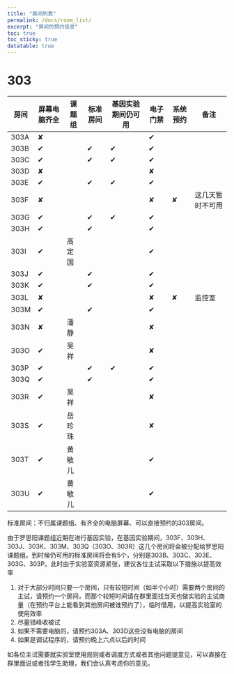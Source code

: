 ```yaml
---
title: "房间列表"
permalink: /docs/room_list/
excerpt: "房间的预约信息"
toc: true
toc_sticky: true
datatable: true
---
```


# 303

<div class="datatable-begin"></div>

| 房间 | 屏幕电脑齐全 | 课题组 | 标准房间 | 基因实验期间仍可用 | 电子门禁 | 系统预约 | 备注             |
| ---- | ------------ | ------ | -------- | ------------------ | -------- | -------- | ---------------- |
| 303A | ✘            |        |          |                    | ✔        |          |                  |
| 303B | ✔            |        | ✔        | ✔                  | ✔        |          |                  |
| 303C | ✔            |        | ✔        | ✔                  | ✔        |          |                  |
| 303D | ✘            |        |          |                    | ✘        |          |                  |
| 303E | ✔            |        | ✔        | ✔                  | ✔        |          |                  |
| 303F | ✘            |        |          |                    | ✘        | ✘        | 这几天暂时不可用 |
| 303G | ✔            |        | ✔        | ✔                  | ✔        |          |                  |
| 303H | ✔            |        | ✔        |                    | ✔        |          |                  |
| 303I | ✔            | 高定国 |          |                    | ✔        |          |                  |
| 303J | ✔            |        | ✔        |                    | ✔        |          |                  |
| 303K | ✔            |        | ✔        |                    | ✔        |          |                  |
| 303L | ✘            |        |          |                    | ✘        | ✘        | 监控室           |
| 303M | ✔            |        | ✔        |                    | ✔        |          |                  |
| 303N | ✘            | 潘静   |          |                    | ✘        |          |                  |
| 303O | ✔            | 吴祥   |          |                    | ✘        |          |                  |
| 303P | ✔            |        | ✔        | ✔                  | ✔        |          |                  |
| 303Q | ✔            |        | ✔        |                    | ✔        |          |                  |
| 303R | ✔            | 吴祥   |          |                    | ✘        |          |                  |
| 303S | ✔            | 岳珍珠 |          |                    | ✘        |          |                  |
| 303T | ✔            | 黄敏儿 |          |                    | ✔        |          |                  |
| 303U | ✔            | 黄敏儿 |          |                    | ✔        |          |                  |

<div class="datatable-end"></div>

标准房间：不归属课题组、有齐全的电脑屏幕、可以直接预约的303房间。

由于罗思阳课题组近期在进行基因实验，在基因实验期间，303F、303H、303J、303K、303M、303Q（303O、303R）这几个房间将会被分配给罗思阳课题组。到时候仍可用的标准房间将会有5个，分别是303B、303C、303E、303G、303P。此时由于实验室资源紧张，建议各位主试采取以下措施以提高效率
1. 对于大部分时间只要一个房间，只有较短时间（如半个小时）需要两个房间的主试，请预约一个房间，而那个较短时间请在群里面找当天也做实验的主试商量（在预约平台上能看到其他房间被谁预约了），临时借用，以提高实验室的使用效率
2. 尽量错峰收被试
3. 如果不需要电脑的，请预约303A、303D这些没有电脑的房间
4. 如果是调试程序的，请预约晚上六点以后的时间

如各位主试需要就实验室使用规则或者调度方式或者其他问题提意见，可以直接在群里面说或者找学生助理，我们会认真考虑你的意见。


